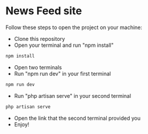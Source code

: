 # News Feed site

Follow these steps to open the project on your machine:

- Clone this repository
- Open your terminal and run "npm install"
```js
npm install
```
- Open two terminals
- Run "npm run dev" in your first terminal
```js
npm run dev
```
- Run "php artisan serve" in your second terminal
```js
php artisan serve
```
- Open the link that the second terminal provided you 
- Enjoy!
